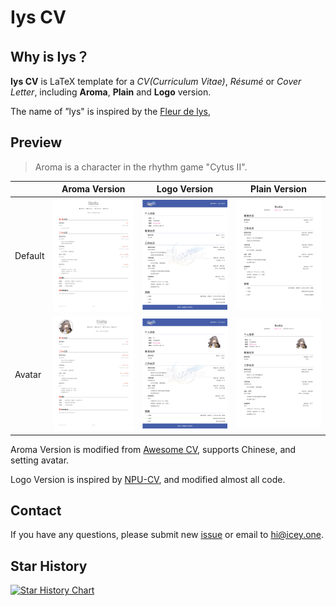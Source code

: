 # Iys CV

## Why is Iys？

**Iys CV** is LaTeX template for a *CV(Curriculum Vitae)*, *Résumé* or *Cover Letter*, including **Aroma**, **Plain** and **Logo** version. 

The name of ”lys" is inspired by the [Fleur de lys](https://fr.wikipedia.org/wiki/Fleur_de_lys), 

## Preview

> Aroma is a character in the rhythm game "Cytus II".

|         | Aroma Version                                | Logo Version                               | Plain Version                                |
| ------- | -------------------------------------------- | ------------------------------------------ | -------------------------------------------- |
| Default | ![Aroma-Default](./assets/Aroma-Default.png) | ![Logo-Default](./assets/Logo-Default.png) | ![Plain-Default](./assets/Plain-Default.png) |
| Avatar  | ![Aroma_Avatar](./assets/Aroma-Avatar.png)   | ![Logo_Avatar](./assets/Logo-Avatar.png)   | ![Plain-Avatar](./assets/Plain-Avatar.png)   |

Aroma Version is modified from  [Awesome CV](https://github.com/posquit0/Awesome-CV),  supports Chinese, and setting avatar. 

Logo Version is inspired by [NPU-CV](https://www.overleaf.com/latex/templates/npu-cv/mncqzxhvfzrx), and modified almost all code.

## Contact

If you have any questions, please submit new [issue](https://github.com/IceySwan/CV/issues/new) or email to [hi@icey.one](mailto:hi@icey.one). 

## Star History

[![Star History Chart](https://api.star-history.com/svg?repos=IceySwan/Iys-CV&type=Date)](https://star-history.com/#IceySwan/Iys-CV&Date)
